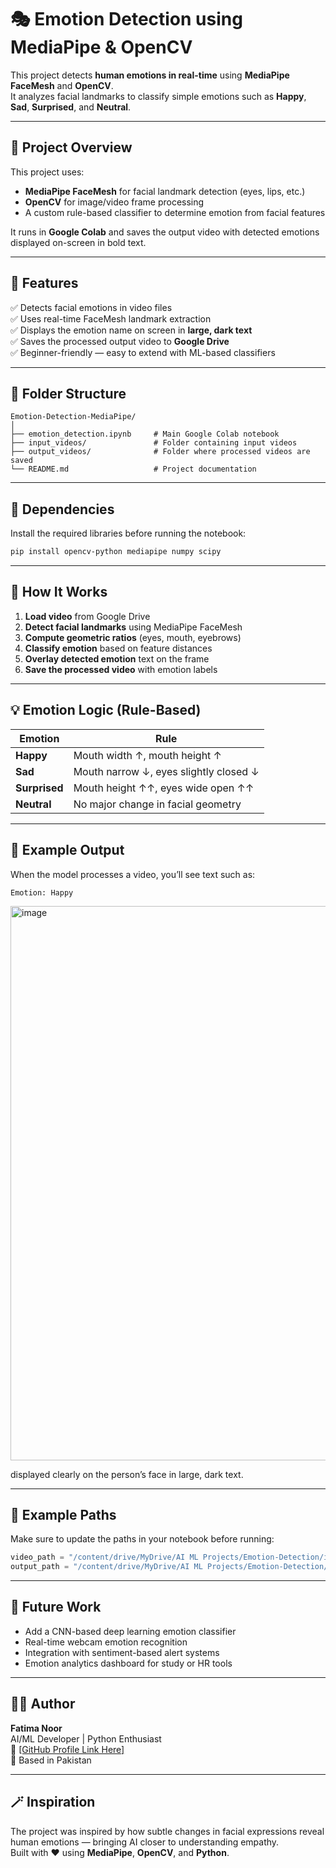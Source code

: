 # 🎭 Emotion Detection using MediaPipe & OpenCV

This project detects **human emotions in real-time** using **MediaPipe FaceMesh** and **OpenCV**.  
It analyzes facial landmarks to classify simple emotions such as **Happy**, **Sad**, **Surprised**, and **Neutral**.

---

## 🧠 Project Overview

This project uses:
- **MediaPipe FaceMesh** for facial landmark detection (eyes, lips, etc.)
- **OpenCV** for image/video frame processing
- A custom rule-based classifier to determine emotion from facial features

It runs in **Google Colab** and saves the output video with detected emotions displayed on-screen in bold text.

---

## 🚀 Features

✅ Detects facial emotions in video files  
✅ Uses real-time FaceMesh landmark extraction  
✅ Displays the emotion name on screen in **large, dark text**  
✅ Saves the processed output video to **Google Drive**  
✅ Beginner-friendly — easy to extend with ML-based classifiers

---

## 📂 Folder Structure

```
Emotion-Detection-MediaPipe/
│
├── emotion_detection.ipynb     # Main Google Colab notebook
├── input_videos/               # Folder containing input videos
├── output_videos/              # Folder where processed videos are saved
└── README.md                   # Project documentation
```

---

## 🧩 Dependencies

Install the required libraries before running the notebook:
```bash
pip install opencv-python mediapipe numpy scipy
```

---

## 🧾 How It Works

1. **Load video** from Google Drive  
2. **Detect facial landmarks** using MediaPipe FaceMesh  
3. **Compute geometric ratios** (eyes, mouth, eyebrows)  
4. **Classify emotion** based on feature distances  
5. **Overlay detected emotion** text on the frame  
6. **Save the processed video** with emotion labels

---

## 💡 Emotion Logic (Rule-Based)

| Emotion     | Rule                                                                 |
|--------------|----------------------------------------------------------------------|
| **Happy**    | Mouth width ↑, mouth height ↑                                       |
| **Sad**      | Mouth narrow ↓, eyes slightly closed ↓                              |
| **Surprised**| Mouth height ↑↑, eyes wide open ↑↑                                  |
| **Neutral**  | No major change in facial geometry                                  |

---

## 🎥 Example Output

When the model processes a video, you’ll see text such as:
```
Emotion: Happy
```
<img width="552" height="887" alt="image" src="https://github.com/user-attachments/assets/6eff93fb-b132-4362-bb37-379d35506b2a" />

displayed clearly on the person’s face in large, dark text.

---

## 📁 Example Paths

Make sure to update the paths in your notebook before running:

```python
video_path = "/content/drive/MyDrive/AI ML Projects/Emotion-Detection/input/video1.mp4"
output_path = "/content/drive/MyDrive/AI ML Projects/Emotion-Detection/output/video1_output.mp4"
```

---

## 🧪 Future Work

- Add a CNN-based deep learning emotion classifier  
- Real-time webcam emotion recognition  
- Integration with sentiment-based alert systems  
- Emotion analytics dashboard for study or HR tools  

---

## 🧑‍💻 Author

**Fatima Noor**  
AI/ML Developer | Python Enthusiast  
📧 [[GitHub Profile Link Here]](https://github.com/Fatimanoor123)  
📍 Based in Pakistan  

---

## 🪄 Inspiration

The project was inspired by how subtle changes in facial expressions reveal human emotions — bringing AI closer to understanding empathy.  
Built with ❤️ using **MediaPipe**, **OpenCV**, and **Python**.
